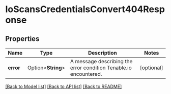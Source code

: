 # IoScansCredentialsConvert404Response

## Properties

Name | Type | Description | Notes
------------ | ------------- | ------------- | -------------
**error** | Option<**String**> | A message describing the error condition Tenable.io encountered. | [optional]

[[Back to Model list]](../README.md#documentation-for-models) [[Back to API list]](../README.md#documentation-for-api-endpoints) [[Back to README]](../README.md)


